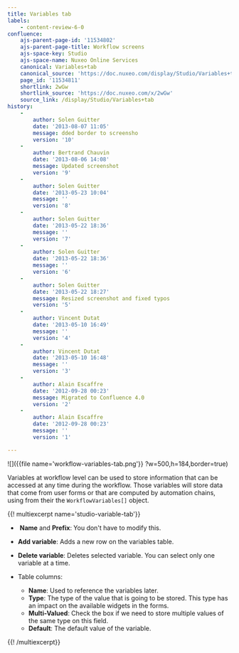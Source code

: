 ```yaml
---
title: Variables tab
labels:
    - content-review-6-0
confluence:
    ajs-parent-page-id: '11534802'
    ajs-parent-page-title: Workflow screens
    ajs-space-key: Studio
    ajs-space-name: Nuxeo Online Services
    canonical: Variables+tab
    canonical_source: 'https://doc.nuxeo.com/display/Studio/Variables+tab'
    page_id: '11534811'
    shortlink: 2wGw
    shortlink_source: 'https://doc.nuxeo.com/x/2wGw'
    source_link: /display/Studio/Variables+tab
history:
    - 
        author: Solen Guitter
        date: '2013-08-07 11:05'
        message: dded border to screensho
        version: '10'
    - 
        author: Bertrand Chauvin
        date: '2013-08-06 14:08'
        message: Updated screenshot
        version: '9'
    - 
        author: Solen Guitter
        date: '2013-05-23 10:04'
        message: ''
        version: '8'
    - 
        author: Solen Guitter
        date: '2013-05-22 18:36'
        message: ''
        version: '7'
    - 
        author: Solen Guitter
        date: '2013-05-22 18:36'
        message: ''
        version: '6'
    - 
        author: Solen Guitter
        date: '2013-05-22 18:27'
        message: Resized screenshot and fixed typos
        version: '5'
    - 
        author: Vincent Dutat
        date: '2013-05-10 16:49'
        message: ''
        version: '4'
    - 
        author: Vincent Dutat
        date: '2013-05-10 16:48'
        message: ''
        version: '3'
    - 
        author: Alain Escaffre
        date: '2012-09-28 00:23'
        message: Migrated to Confluence 4.0
        version: '2'
    - 
        author: Alain Escaffre
        date: '2012-09-28 00:23'
        message: ''
        version: '1'

---
```

![]({{file name='workflow-variables-tab.png'}} ?w=500,h=184,border=true)

Variables at workflow level can be used to store information that can be accessed at any time during the workflow. Those variables will store data that come from user forms or that are computed by automation chains, using from their the `WorkflowVariables[]` object.

{{! multiexcerpt name='studio-variable-tab'}}

*   &nbsp;**Name** and **Prefix**: You don't have to modify this.
*   **Add variable**: Adds a new row on the variables table.
*   **Delete variable**: Deletes selected variable. You can select only one variable at a time.
*   Table columns:

    *   **Name**: Used to reference the variables later.
    *   **Type**: The type of the value that is going to be stored. This type has an impact on the available widgets in the forms.
    *   **Multi-Valued**: Check the box if we need to store multiple values of the same type on this field.
    *   **Default**: The default value of the variable.

{{! /multiexcerpt}}